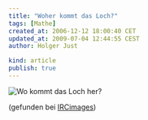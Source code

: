 ```yaml
---
title: "Woher kommt das Loch?"
tags: [Mathe]
created_at: 2006-12-12 18:00:40 CET
updated_at: 2009-07-04 12:44:55 CEST
author: Holger Just

kind: article
publish: true
---
```


![Wo kommt das Loch her?](/media/entry/2006/12/12/dreiecke.jpg)

(gefunden bei [IRCimages](http://ircimages.com/popup/1152))